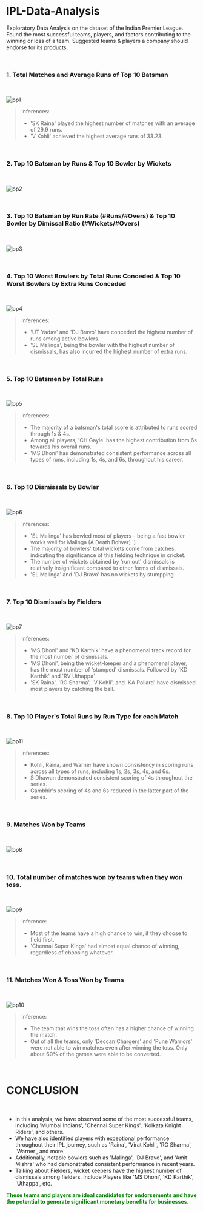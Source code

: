 # IPL-Data-Analysis
Exploratory Data Analysis on the dataset of the Indian Premier League. Found the most successful teams, players, and factors contributing to the winning or loss of a team. Suggested teams &amp; players a company should endorse for its products.

<br>

### 1. Total Matches and Average Runs of Top 10 Batsman <br>
<br>

![op1](https://user-images.githubusercontent.com/73981055/225983879-5b6eeb8b-0ffb-46e6-bd6d-c70b11fbef85.PNG)

> Inferences:
> - 'SK Raina' played the highest number of matches with an average of 29.9 runs. 
> - 'V Kohli' achieved the highest average runs of 33.23.

<br>

### 2. Top 10 Batsman by Runs & Top 10 Bowler by Wickets <br>
<br>

![op2](https://user-images.githubusercontent.com/73981055/225983880-b22e41c6-d788-4856-91bf-178295cc30d8.PNG)

<br>

### 3. Top 10 Batsman by Run Rate (#Runs/#Overs) & Top 10 Bowler by Dimissal Ratio (#Wickets/#Overs) <br>
<br>

![op3](https://user-images.githubusercontent.com/73981055/225983885-86dc2020-c6ca-4c9a-8fdd-3df76414770e.PNG)

<br>

### 4. Top 10 Worst Bowlers by Total Runs Conceded & Top 10 Worst Bowlers by Extra Runs Conceded <br>
<br>

![op4](https://user-images.githubusercontent.com/73981055/225983887-65d242b2-ffd3-4631-9f20-3076ba645e82.PNG)

> Inferences:
> - 'UT Yadav' and 'DJ Bravo' have conceded the highest number of runs among active bowlers.
> - 'SL Malinga', being the bowler with the highest number of dismissals, has also incurred the highest number of extra runs.

<br>

### 5. Top 10 Batsmen by Total Runs <br>
<br>

![op5](https://user-images.githubusercontent.com/73981055/225983851-c2748e60-a477-4755-b966-d5ac5ee1c9e3.PNG)

> Inferences:
> - The majority of a batsman's total score is attributed to runs scored through 1s & 4s.
> - Among all players, 'CH Gayle' has the highest contribution from 6s towards his overall runs.
> - 'MS Dhoni' has demonstrated consistent performance across all types of runs, including 1s, 4s, and 6s, throughout his career.

<br>

### 6. Top 10 Dismissals by Bowler <br>
<br>

![op6](https://user-images.githubusercontent.com/73981055/225983859-eebcd0cc-95af-4147-8c20-5508f6ef5402.PNG)

> Inferences:
> - 'SL Malinga' has bowled most of players - being a fast bowler works well for Malinga (A Death Bolwer) :)
> - The majority of bowlers' total wickets come from catches, indicating the significance of this fielding technique in cricket.
> - The number of wickets obtained by 'run out' dismissals is relatively insignificant compared to other forms of dismissals.
> - 'SL Malinga' and 'DJ Bravo' has no wickets by stumpping.

<br>

### 7. Top 10 Dismissals by Fielders <br>
<br>

![op7](https://user-images.githubusercontent.com/73981055/225983866-a2f2dd0d-3b61-499e-9422-84556d12bf1e.PNG)

> Inferences:
> - 'MS Dhoni' and 'KD Karthik' have a phenomenal track record for the most number of dismissals.
> - 'MS Dhoni', being the wicket-keeper and a phenomenal player, has the most number of 'stumped' dismissals. Followed by 'KD Karthik' and 'RV Uthappa'
> - 'SK Raina', 'RG Sharma', 'V Kohli', and 'KA Pollard' have dismissed most players by catching the ball.

<br>

### 8. Top 10 Player's Total Runs by Run Type for each Match <br>
<br>

![op11](https://user-images.githubusercontent.com/73981055/225987490-b2842f12-231e-4037-b76e-539204190dfc.png)

> Inferences:
> - Kohli, Raina, and Warner have shown consistency in scoring runs across all types of runs, including 1s, 2s, 3s, 4s, and 6s.
> - S Dhawan demonstrated consistent scoring of 4s throughout the series.
> - Gambhir's scoring of 4s and 6s reduced in the latter part of the series.

<br>

### 9. Matches Won by Teams <br>
<br>

![op8](https://user-images.githubusercontent.com/73981055/225983870-89512226-78ac-4410-94ac-8d6b99817a26.PNG)

<br>

### 10. Total number of matches won by teams when they won toss. <br>
<br>

![op9](https://user-images.githubusercontent.com/73981055/225983874-e33328a0-8d88-4ec6-9ebd-a79114ba8a0b.PNG)

> Inference:
> - Most of the teams have a high chance to win, if they choose to field first.
> - 'Chennai Super Kings' had almost equal chance of winning, regardless of choosing whatever.

<br>

### 11. Matches Won & Toss Won by Teams <br>
<br>

![op10](https://user-images.githubusercontent.com/73981055/225983876-838ad42c-62cc-4733-8ed3-8532fc64e8a8.PNG)

> Inference:
> - The team that wins the toss often has a higher chance of winning the match.
> - Out of all the teams, only 'Deccan Chargers' and 'Pune Warriors' were not able to win matches even after winning the toss. Only about 60% of the games were able to be converted.

<br>

# CONCLUSION

<br>

- In this analysis, we have observed some of the most successful teams, including 'Mumbai Indians', 'Chennai Super Kings', 'Kolkata Knight Riders', and others. 
- We have also identified players with exceptional performance throughout their IPL journey, such as 'Raina', 'Virat Kohli', 'RG Sharma', 'Warner', and more. 
- Additionally, notable bowlers such as 'Malinga', 'DJ Bravo', and 'Amit Mishra' who had demonstrated consistent performance in recent years.
- Talking about Fielders, wicket keepers have the highest number of dismissals among fielders. Include Players like 'MS Dhoni', 'KD Karthik', 'Uthappa', etc.

**<font color='green'>These teams and players are ideal candidates for endorsements and have the potential to generate significant monetary benefits for businesses.</font>**
